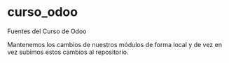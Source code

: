 # curso_odoo
Fuentes del Curso de Odoo

Mantenemos los cambios de nuestros módulos de forma local y de vez en vez subimos estos cambios al repositorio.


